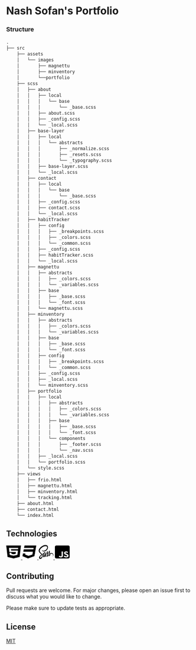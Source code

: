 # Nash Sofan's Portfolio


### Structure
```
.
├── src
    ├── assets
    │   └── images
    │       ├── magnettu
    │       ├── minventory
    │       └──portfolio
    ├── scss
    │   ├── about
    │   │   ├── local
    │   │   │   └── base
    │   │   │       └── _base.scss
    │   │   ├── about.scss
    │   │   ├── _config.scss
    │   │   └── _local.scss
    │   ├── base-layer
    │   │   ├── local
    │   │   │   └── abstracts
    │   │   │       ├── _normalize.scss
    │   │   │       ├── _resets.scss
    │   │   │       └── _typography.scss
    │   │   ├── base-layer.scss
    │   │   └── _local.scss
    │   ├── contact
    │   │   ├── local
    │   │   │   └── base
    │   │   │       └── _base.scss
    │   │   ├── _config.scss
    │   │   ├── contact.scss
    │   │   └── _local.scss
    │   ├── habitTracker
    │   │   ├── config
    │   │   │   ├── _breakpoints.scss
    │   │   │   ├── _colors.scss
    │   │   │   └── _common.scss
    │   │   ├── _config.scss
    │   │   ├── habitTracker.scss
    │   │   └── _local.scss
    │   ├── magnettu
    │   │   ├── abstracts
    │   │   │   ├── _colors.scss
    │   │   │   └── _variables.scss
    │   │   ├── base
    │   │   │   ├── _base.scss
    │   │   │   └── _font.scss
    │   │   └── magnettu.scss
    │   ├── minventory
    │   │   ├── abstracts
    │   │   │   ├── _colors.scss
    │   │   │   └── _variables.scss
    │   │   ├── base
    │   │   │   ├── _base.scss
    │   │   │   └── _font.scss
    │   │   ├── config
    │   │   │   ├── _breakpoints.scss
    │   │   │   └── _common.scss
    │   │   ├── _config.scss
    │   │   ├── _local.scss
    │   │   └── minventory.scss
    │   ├── portfolio
    │   │   ├── local
    │   │   │   ├── abstracts
    │   │   │   │   ├── _colors.scss
    │   │   │   │   └── _variables.scss
    │   │   │   ├── base
    │   │   │   │   ├── _base.scss
    │   │   │   │   └── _font.scss
    │   │   │   └── components
    │   │   │       ├── _footer.scss
    │   │   │       └── _nav.scss
    │   │   ├── _local.scss
    │   │   └── portfolio.scss
    │   └── style.scss
    ├── views
    │   ├── frio.html
    │   ├── magnettu.html
    │   ├── minventory.html
    │   └── tracking.html
    ├── about.html
    ├── contact.html
    └── index.html

```
## Technologies
<p align="left"> 
<a href="https://www.w3.org/html/" target="_blank" rel="noreferrer"> 
<img src="./src/assets/images/html5-brands.svg#gh-light-mode-only" alt="html5" width="40" height="40" /> 
</a>
<a href="https://www.w3schools.com/css/" target="_blank" rel="noreferrer"> 
<img src="./src//assets/images/css3-brands.svg" alt="css3" width="40" height="40"/> 
</a>
<a href="https://sass-lang.com" target="_blank" rel="noreferrer"> 
<img src="./src/assets/images/sass-brands.svg" alt="sass" width="40" height="40"/> 
</a> 
<a href="https://developer.mozilla.org/en-US/docs/Web/JavaScript" target="_blank" rel="noreferrer"> 
<img src="./src/assets/images/js-square-brands.svg" alt="javascript" width="40" height="40"/> 
</a>
</p>

## Contributing
Pull requests are welcome. For major changes, please open an issue first to discuss what you would like to change.

Please make sure to update tests as appropriate.

## License
[MIT](https://choosealicense.com/licenses/mit/)